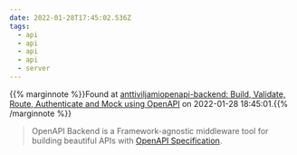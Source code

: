 ```yaml
---
date: 2022-01-28T17:45:02.536Z
tags:
  - api
  - api
  - api
  - api
  - server
---
```

{{% marginnote %}}Found at [anttiviljamiopenapi-backend: Build, Validate, Route, Authenticate and Mock using OpenAPI](https://github.com/anttiviljami/openapi-backend) on 2022-01-28 18:45:01.{{% /marginnote %}}

> OpenAPI Backend is a Framework-agnostic middleware tool for building beautiful APIs with [OpenAPI Specification](https://github.com/OAI/OpenAPI-Specification).

